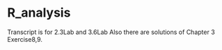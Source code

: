 # R_analysis
Transcript is for 2.3Lab and 3.6Lab
Also there are solutions of Chapter 3 Exercise8,9.
